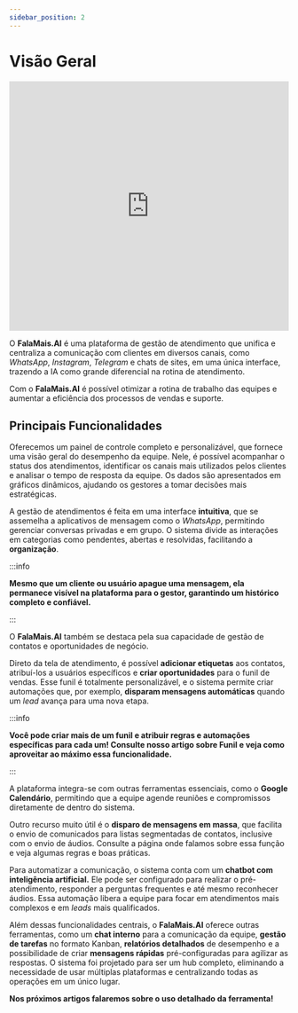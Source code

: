 ```yaml
---
sidebar_position: 2
---
```


# Visão Geral

<iframe
  src="https://www.youtube.com/embed/qtgYKlTYCnA"
  title="Overview do sistema - FalaMais.AI"
  frameborder="0"
  allow="accelerometer; autoplay; clipboard-write; encrypted-media; gyroscope; picture-in-picture"
  allowfullscreen
  height="450"
  width="100%"
></iframe>

O **FalaMais.AI** é uma plataforma de gestão de atendimento que unifica e centraliza a comunicação com clientes em diversos canais, como *WhatsApp*, *Instagram*, *Telegram* e chats de sites, em uma única interface, trazendo a IA como grande diferencial na rotina de atendimento. 

Com o **FalaMais.AI** é possível otimizar a rotina de trabalho das equipes e aumentar a eficiência dos processos de vendas e suporte.

## Principais Funcionalidades

Oferecemos um painel de controle completo e personalizável, que fornece uma visão geral do desempenho da equipe. Nele, é possível acompanhar o status dos atendimentos, identificar os canais mais utilizados pelos clientes e analisar o tempo de resposta da equipe. Os dados são apresentados em gráficos dinâmicos, ajudando os gestores a tomar decisões mais estratégicas.

A gestão de atendimentos é feita em uma interface **intuitiva**, que se assemelha a aplicativos de mensagem como o *WhatsApp*, permitindo gerenciar conversas privadas e em grupo. O sistema divide as interações em categorias como pendentes, abertas e resolvidas, facilitando a **organização**. 

:::info

**Mesmo que um cliente ou usuário apague uma mensagem, ela permanece visível na plataforma para o gestor, garantindo um histórico completo e confiável.**

:::

O **FalaMais.AI** também se destaca pela sua capacidade de gestão de contatos e oportunidades de negócio. 

Direto da tela de atendimento, é possível **adicionar etiquetas** aos contatos, atribuí-los a usuários específicos e **criar oportunidades** para o funil de vendas. Esse funil é totalmente personalizável, e o sistema permite criar automações que, por exemplo, **disparam mensagens automáticas** quando um *lead* avança para uma nova etapa.

:::info

**Você pode criar mais de um funil e atribuir regras e automações específicas para cada um! Consulte nosso artigo sobre Funil e veja como aproveitar ao máximo essa funcionalidade.**

:::

A plataforma integra-se com outras ferramentas essenciais, como o **Google Calendário**, permitindo que a equipe agende reuniões e compromissos diretamente de dentro do sistema. 

Outro recurso muito útil é o **disparo de mensagens em massa**, que facilita o envio de comunicados para listas segmentadas de contatos, inclusive com o envio de áudios. Consulte a página onde falamos sobre essa função e veja algumas regras e boas práticas.

Para automatizar a comunicação, o sistema conta com um **chatbot com inteligência artificial.** Ele pode ser configurado para realizar o pré-atendimento, responder a perguntas frequentes e até mesmo reconhecer áudios. Essa automação libera a equipe para focar em atendimentos mais complexos e em *leads* mais qualificados.

Além dessas funcionalidades centrais, o **FalaMais.AI** oferece outras ferramentas, como um **chat interno** para a comunicação da equipe, **gestão de tarefas** no formato Kanban, **relatórios detalhados** de desempenho e a possibilidade de criar **mensagens rápidas** pré-configuradas para agilizar as respostas. O sistema foi projetado para ser um hub completo, eliminando a necessidade de usar múltiplas plataformas e centralizando todas as operações em um único lugar.

**Nos próximos artigos falaremos sobre o uso detalhado da ferramenta!**